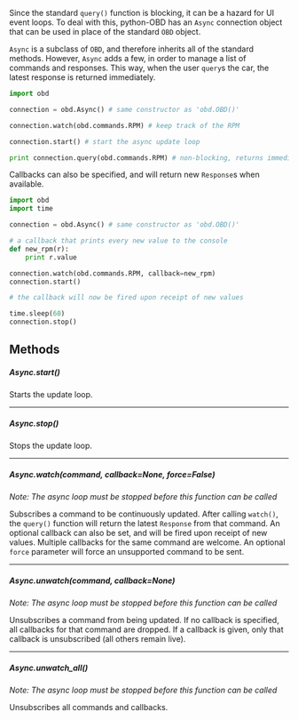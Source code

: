 Since the standard `query()` function is blocking, it can be a hazard for UI event loops. To deal with this, python-OBD has an `Async` connection object that can be used in place of the standard `OBD` object.

`Async` is a subclass of `OBD`, and therefore inherits all of the standard methods. However, `Async` adds a few, in order to manage a list of commands and responses. This way, when the user `query`s the car, the latest response is returned immediately.

```python
import obd

connection = obd.Async() # same constructor as 'obd.OBD()'

connection.watch(obd.commands.RPM) # keep track of the RPM

connection.start() # start the async update loop

print connection.query(obd.commands.RPM) # non-blocking, returns immediately
```

Callbacks can also be specified, and will return new `Response`s when available.

```python
import obd
import time

connection = obd.Async() # same constructor as 'obd.OBD()'

# a callback that prints every new value to the console
def new_rpm(r):
    print r.value

connection.watch(obd.commands.RPM, callback=new_rpm)
connection.start()

# the callback will now be fired upon receipt of new values

time.sleep(60)
connection.stop()
```


## Methods

##### Async.start()

Starts the update loop.

- - -

##### Async.stop()

Stops the update loop.

- - -

##### Async.watch(command, callback=None, force=False)

*Note: The async loop must be stopped before this function can be called*

Subscribes a command to be continuously updated. After calling `watch()`, the `query()` function will return the latest `Response` from that command. An optional callback can also be set, and will be fired upon receipt of new values. Multiple callbacks for the same command are welcome. An optional `force` parameter will force an unsupported command to be sent.

- - -

##### Async.unwatch(command, callback=None)

*Note: The async loop must be stopped before this function can be called*

Unsubscribes a command from being updated. If no callback is specified, all callbacks for that command are dropped. If a callback is given, only that callback is unsubscribed (all others remain live).

- - -

##### Async.unwatch_all()

*Note: The async loop must be stopped before this function can be called*

Unsubscribes all commands and callbacks.
